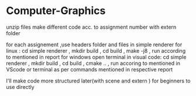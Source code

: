 # Computer-Graphics

unzip files 
make different code acc. to assignment number with extern folder


for each assignement ,use headers folder and files in simple renderer 
for linux : cd simple renderer , mkdir build , cd build , make -j8 , run according to mentioned in report
for windows open terminal in visual code: cd simple renderer , mkdir build , cd build , cmake .. , run accoring to mentioned in VScode or terminal as per commands mentioned in respective report

I'll make code more structured later(with scene and extern ) for beginners to use directly
